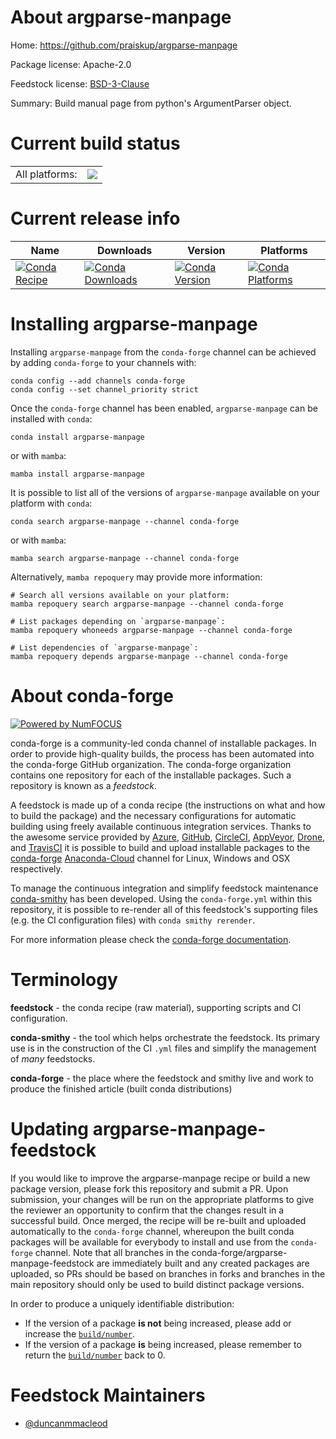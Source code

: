 About argparse-manpage
======================

Home: https://github.com/praiskup/argparse-manpage

Package license: Apache-2.0

Feedstock license: [BSD-3-Clause](https://github.com/conda-forge/argparse-manpage-feedstock/blob/main/LICENSE.txt)

Summary: Build manual page from python's ArgumentParser object.

Current build status
====================


<table><tr><td>All platforms:</td>
    <td>
      <a href="https://dev.azure.com/conda-forge/feedstock-builds/_build/latest?definitionId=8582&branchName=main">
        <img src="https://dev.azure.com/conda-forge/feedstock-builds/_apis/build/status/argparse-manpage-feedstock?branchName=main">
      </a>
    </td>
  </tr>
</table>

Current release info
====================

| Name | Downloads | Version | Platforms |
| --- | --- | --- | --- |
| [![Conda Recipe](https://img.shields.io/badge/recipe-argparse--manpage-green.svg)](https://anaconda.org/conda-forge/argparse-manpage) | [![Conda Downloads](https://img.shields.io/conda/dn/conda-forge/argparse-manpage.svg)](https://anaconda.org/conda-forge/argparse-manpage) | [![Conda Version](https://img.shields.io/conda/vn/conda-forge/argparse-manpage.svg)](https://anaconda.org/conda-forge/argparse-manpage) | [![Conda Platforms](https://img.shields.io/conda/pn/conda-forge/argparse-manpage.svg)](https://anaconda.org/conda-forge/argparse-manpage) |

Installing argparse-manpage
===========================

Installing `argparse-manpage` from the `conda-forge` channel can be achieved by adding `conda-forge` to your channels with:

```
conda config --add channels conda-forge
conda config --set channel_priority strict
```

Once the `conda-forge` channel has been enabled, `argparse-manpage` can be installed with `conda`:

```
conda install argparse-manpage
```

or with `mamba`:

```
mamba install argparse-manpage
```

It is possible to list all of the versions of `argparse-manpage` available on your platform with `conda`:

```
conda search argparse-manpage --channel conda-forge
```

or with `mamba`:

```
mamba search argparse-manpage --channel conda-forge
```

Alternatively, `mamba repoquery` may provide more information:

```
# Search all versions available on your platform:
mamba repoquery search argparse-manpage --channel conda-forge

# List packages depending on `argparse-manpage`:
mamba repoquery whoneeds argparse-manpage --channel conda-forge

# List dependencies of `argparse-manpage`:
mamba repoquery depends argparse-manpage --channel conda-forge
```


About conda-forge
=================

[![Powered by
NumFOCUS](https://img.shields.io/badge/powered%20by-NumFOCUS-orange.svg?style=flat&colorA=E1523D&colorB=007D8A)](https://numfocus.org)

conda-forge is a community-led conda channel of installable packages.
In order to provide high-quality builds, the process has been automated into the
conda-forge GitHub organization. The conda-forge organization contains one repository
for each of the installable packages. Such a repository is known as a *feedstock*.

A feedstock is made up of a conda recipe (the instructions on what and how to build
the package) and the necessary configurations for automatic building using freely
available continuous integration services. Thanks to the awesome service provided by
[Azure](https://azure.microsoft.com/en-us/services/devops/), [GitHub](https://github.com/),
[CircleCI](https://circleci.com/), [AppVeyor](https://www.appveyor.com/),
[Drone](https://cloud.drone.io/welcome), and [TravisCI](https://travis-ci.com/)
it is possible to build and upload installable packages to the
[conda-forge](https://anaconda.org/conda-forge) [Anaconda-Cloud](https://anaconda.org/)
channel for Linux, Windows and OSX respectively.

To manage the continuous integration and simplify feedstock maintenance
[conda-smithy](https://github.com/conda-forge/conda-smithy) has been developed.
Using the ``conda-forge.yml`` within this repository, it is possible to re-render all of
this feedstock's supporting files (e.g. the CI configuration files) with ``conda smithy rerender``.

For more information please check the [conda-forge documentation](https://conda-forge.org/docs/).

Terminology
===========

**feedstock** - the conda recipe (raw material), supporting scripts and CI configuration.

**conda-smithy** - the tool which helps orchestrate the feedstock.
                   Its primary use is in the construction of the CI ``.yml`` files
                   and simplify the management of *many* feedstocks.

**conda-forge** - the place where the feedstock and smithy live and work to
                  produce the finished article (built conda distributions)


Updating argparse-manpage-feedstock
===================================

If you would like to improve the argparse-manpage recipe or build a new
package version, please fork this repository and submit a PR. Upon submission,
your changes will be run on the appropriate platforms to give the reviewer an
opportunity to confirm that the changes result in a successful build. Once
merged, the recipe will be re-built and uploaded automatically to the
`conda-forge` channel, whereupon the built conda packages will be available for
everybody to install and use from the `conda-forge` channel.
Note that all branches in the conda-forge/argparse-manpage-feedstock are
immediately built and any created packages are uploaded, so PRs should be based
on branches in forks and branches in the main repository should only be used to
build distinct package versions.

In order to produce a uniquely identifiable distribution:
 * If the version of a package **is not** being increased, please add or increase
   the [``build/number``](https://docs.conda.io/projects/conda-build/en/latest/resources/define-metadata.html#build-number-and-string).
 * If the version of a package **is** being increased, please remember to return
   the [``build/number``](https://docs.conda.io/projects/conda-build/en/latest/resources/define-metadata.html#build-number-and-string)
   back to 0.

Feedstock Maintainers
=====================

* [@duncanmmacleod](https://github.com/duncanmmacleod/)

